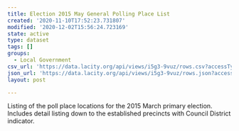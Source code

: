 ```yaml
---
title: Election 2015 May General Polling Place List
created: '2020-11-10T17:52:23.731807'
modified: '2020-12-02T15:56:24.723169'
state: active
type: dataset
tags: []
groups:
  - Local Government
csv_url: 'https://data.lacity.org/api/views/i5g3-9vuz/rows.csv?accessType=DOWNLOAD'
json_url: 'https://data.lacity.org/api/views/i5g3-9vuz/rows.json?accessType=DOWNLOAD'
layout: post

---
```

Listing of the poll place locations for the 2015 March primary election. Includes detail listing down to the established precincts with Council District indicator.
